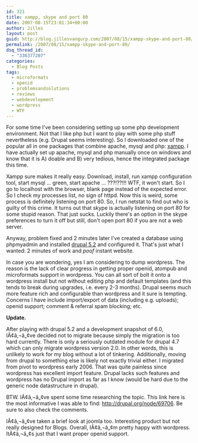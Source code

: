 ```yaml
---
id: 321
title: xampp, skype and port 80
date: 2007-08-15T23:01:34+00:00
author: Jilles
layout: post
guid: http://blog.jillesvangurp.com/2007/08/15/xampp-skype-and-port-80/
permalink: /2007/08/15/xampp-skype-and-port-80/
dsq_thread_id:
  - "336377207"
categories:
  - Blog Posts
tags:
  - microformats
  - openid
  - problemsandsolutions
  - reviews
  - webdevelopment
  - wordpress
  - WTF
---
```

For some time I've been considering setting up some php development environment. Not that I like php but I want to play with some php stuff nevertheless (e.g. Drupal seems interesting). So I downloaded one of the popular all in one packages that combine apache, mysql and php: <a href="http://www.apachefriends.org/en/xampp.html">xampp</a>. I have actually set up apache, mysql and php manually once on windows and know that it is A) doable and B) very tedious, hence the integrated package this time.

Xampp sure makes it really easy. Download, install, run xampp configuration tool, start mysql ... green, start apache ... ???!??!!! WTF, it won't start. So I go to localhost with the browser, blank page instead of the expected error. So I check my processes list, no sign of httpd. Now this is weird, some process is definitely listening on port 80. So, I run netstat to find out who is guilty of this crime. It turns out that skype is actually listening on port 80 for some stupid reason. That just sucks. Luckily there's an option in the skype preferences to turn it off but still, don't open port 80 if you are not a web server.

Anyway, problem fixed and 2 minutes later I've created a database using phpmyadmin and installed <a href="http://drupal.org/">drupal 5.2</a> and configured it. That's just what I wanted: 2 minutes of work and *poof* instant website.

In case you are wondering, yes I am considering to dump wordpress. The reason is the lack of clear progress in getting proper openid, atompub and microformats support in wordpress. You can all sort of bolt it onto a wordpress install but not without editing php and default templates (and this tends to break during upgrades, i.e. every 2-3 months). Drupal seems much more feature rich and configurable than wordpress and it sure is tempting. Concerns I have include import/export of data (including e.g. uploads); openid support; comment & referral spam blocking; etc. 

<strong>Update.</strong>

After playing with drupal 5.2 and a development snapshot of 6.0, IÃ¢â‚¬â„¢ve decided not to migrate because simply the migration is too hard currently. There is only a seriously outdated module for drupal 4.7 which can only migrate wordpress version 2.0. In other words, this is unlikely to work for my blog without a lot of tinkering. Additionally, moving from drupal to something else is likely not exactly trivial either. I migrated from pivot to wordpress early 2006. That was quite painless since wordpress has excellent import feature. Drupal lacks such features and wordpress has no Drupal import as far as I know (would be hard due to the generic node datastructure in drupal).

BTW. IÃ¢â‚¬â„¢ve spent some time researching the topic. This link here is the most informative I was able to find: http://drupal.org/node/69706. Be sure to also check the comments.

IÃ¢â‚¬â„¢ve taken a brief look at joomla too. Interesting product but not really designed for Blogs. Overall, IÃ¢â‚¬â„¢m pretty happy with wordpress. ItÃ¢â‚¬â„¢s just that I want proper openid support.